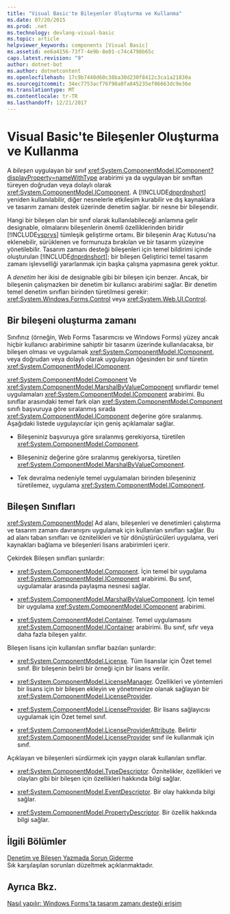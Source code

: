 ```yaml
---
title: "Visual Basic'te Bileşenler Oluşturma ve Kullanma"
ms.date: 07/20/2015
ms.prod: .net
ms.technology: devlang-visual-basic
ms.topic: article
helpviewer_keywords: components [Visual Basic]
ms.assetid: ee6a4156-73f7-4e9b-8e01-c74c4798b65c
caps.latest.revision: "9"
author: dotnet-bot
ms.author: dotnetcontent
ms.openlocfilehash: 17c9b7440d60c38ba30d230f8412c3ca1a21830a
ms.sourcegitcommit: 34ec7753acf76f90a0fa845235ef06663dc9e36e
ms.translationtype: MT
ms.contentlocale: tr-TR
ms.lasthandoff: 12/21/2017
---
```

# <a name="creating-and-using-components-in-visual-basic"></a>Visual Basic'te Bileşenler Oluşturma ve Kullanma
A *bileşen* uygulayan bir sınıf <xref:System.ComponentModel.IComponent?displayProperty=nameWithType> arabirimi ya da uygulayan bir sınıftan türeyen doğrudan veya dolaylı olarak <xref:System.ComponentModel.IComponent>. A [!INCLUDE[dnprdnshort](~/includes/dnprdnshort-md.md)] yeniden kullanılabilir, diğer nesnelerle etkileşim kurabilir ve dış kaynaklara ve tasarım zamanı destek üzerinde denetim sağlar. bir nesne bir bileşendir.  
  
 Hangi bir bileşen olan bir sınıf olarak kullanılabileceği anlamına gelir designable, olmalarını bileşenlerin önemli özelliklerinden biridir [!INCLUDE[vsprvs](~/includes/vsprvs-md.md)] tümleşik geliştirme ortamı. Bir bileşenin Araç Kutusu'na eklenebilir, sürüklenen ve formunuza bırakılan ve bir tasarım yüzeyine yönetilebilir. Tasarım zamanı desteği bileşenleri için temel bildirimi içinde oluşturulan [!INCLUDE[dnprdnshort](~/includes/dnprdnshort-md.md)]; bir bileşen Geliştirici temel tasarım zamanı işlevselliği yararlanmak için başka çalışma yapmasına gerek yoktur.  
  
 A *denetim* her ikisi de designable gibi bir bileşen için benzer. Ancak, bir bileşenin çalışmazken bir denetim bir kullanıcı arabirimi sağlar. Bir denetim temel denetim sınıfları birinden türetilmesi gerekir: <xref:System.Windows.Forms.Control> veya <xref:System.Web.UI.Control>.  
  
## <a name="when-to-create-a-component"></a>Bir bileşeni oluşturma zamanı  
 Sınıfınız (örneğin, Web Forms Tasarımcısı ve Windows Forms) yüzey ancak hiçbir kullanıcı arabirimine sahiptir bir tasarım üzerinde kullanılacaksa, bir bileşen olması ve uygulamak <xref:System.ComponentModel.IComponent>, veya doğrudan veya dolaylı olarak uygulayan öğesinden bir sınıf türetin <xref:System.ComponentModel.IComponent>.  
  
 <xref:System.ComponentModel.Component> Ve <xref:System.ComponentModel.MarshalByValueComponent> sınıflardır temel uygulamaları <xref:System.ComponentModel.IComponent> arabirimi. Bu sınıflar arasındaki temel fark olan <xref:System.ComponentModel.Component> sınıfı başvuruya göre sıralanmış sırada <xref:System.ComponentModel.IComponent> değerine göre sıralanmış. Aşağıdaki listede uygulayıcılar için geniş açıklamalar sağlar.  
  
-   Bileşeniniz başvuruya göre sıralanmış gerekiyorsa, türetilen <xref:System.ComponentModel.Component>.  
  
-   Bileşeniniz değerine göre sıralanmış gerekiyorsa, türetilen <xref:System.ComponentModel.MarshalByValueComponent>.  
  
-   Tek devralma nedeniyle temel uygulamaları birinden bileşeniniz türetilemez, uygulama <xref:System.ComponentModel.IComponent>.  
  
## <a name="component-classes"></a>Bileşen Sınıfları  
 <xref:System.ComponentModel> Ad alanı, bileşenleri ve denetimleri çalıştırma ve tasarım zamanı davranışını uygulamak için kullanılan sınıfları sağlar. Bu ad alanı taban sınıfları ve öznitelikleri ve tür dönüştürücüleri uygulama, veri kaynakları bağlama ve bileşenleri lisans arabirimleri içerir.  
  
 Çekirdek Bileşen sınıfları şunlardır:  
  
-   <xref:System.ComponentModel.Component>. İçin temel bir uygulama <xref:System.ComponentModel.IComponent> arabirimi. Bu sınıf, uygulamalar arasında paylaşma nesnesi sağlar.  
  
-   <xref:System.ComponentModel.MarshalByValueComponent>. İçin temel bir uygulama <xref:System.ComponentModel.IComponent> arabirimi.  
  
-   <xref:System.ComponentModel.Container>. Temel uygulamasını <xref:System.ComponentModel.IContainer> arabirimi. Bu sınıf, sıfır veya daha fazla bileşen yalıtır.  
  
 Bileşen lisans için kullanılan sınıflar bazıları şunlardır:  
  
-   <xref:System.ComponentModel.License>. Tüm lisanslar için Özet temel sınıf. Bir bileşenin belirli bir örneği için bir lisans verilir.  
  
-   <xref:System.ComponentModel.LicenseManager>. Özellikleri ve yöntemleri bir lisans için bir bileşen ekleyin ve yönetmenize olanak sağlayan bir <xref:System.ComponentModel.LicenseProvider>.  
  
-   <xref:System.ComponentModel.LicenseProvider>. Bir lisans sağlayıcısı uygulamak için Özet temel sınıf.  
  
-   <xref:System.ComponentModel.LicenseProviderAttribute>. Belirtir <xref:System.ComponentModel.LicenseProvider> sınıf ile kullanmak için sınıf.  
  
 Açıklayan ve bileşenleri sürdürmek için yaygın olarak kullanılan sınıflar.  
  
-   <xref:System.ComponentModel.TypeDescriptor>. Öznitelikler, özellikleri ve olayları gibi bir bileşen için özellikleri hakkında bilgi sağlar.  
  
-   <xref:System.ComponentModel.EventDescriptor>. Bir olay hakkında bilgi sağlar.  
  
-   <xref:System.ComponentModel.PropertyDescriptor>. Bir özellik hakkında bilgi sağlar.  
  
## <a name="related-sections"></a>İlgili Bölümler  
 [Denetim ve Bileşen Yazmada Sorun Giderme](../../framework/winforms/controls/troubleshooting-control-and-component-authoring.md)  
 Sık karşılaşılan sorunları düzeltmek açıklanmaktadır.  
  
## <a name="see-also"></a>Ayrıca Bkz.  
 [Nasıl yapılır: Windows Forms'ta tasarım zamanı desteği erişim](../../framework/winforms/controls/developing-windows-forms-controls-at-design-time.md)  
 
